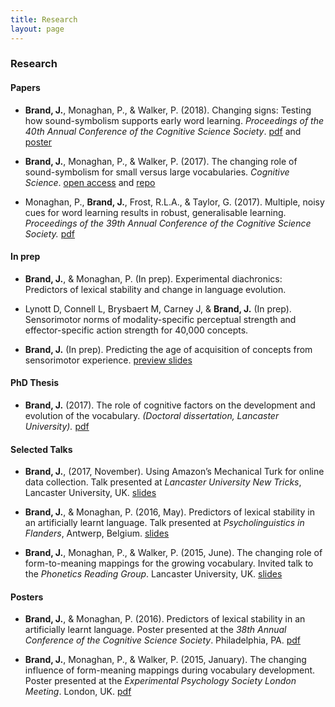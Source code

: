 ```yaml
---
title: Research
layout: page
---
```


### Research

#### Papers


* **Brand, J.**, Monaghan, P., & Walker, P. (2018). Changing signs: Testing how sound-symbolism supports early word learning. _Proceedings of the 40th Annual Conference of the Cognitive Science Society_. [pdf](http://eprints.lancs.ac.uk/125208/1/Brand_31_01_2018_final.pdf) and [poster](https://jamesbrandscience.github.io/assets/Brand_Monaghan_Walker_CogSci_18.pdf)

* **Brand, J.**, Monaghan, P., & Walker, P. (2017). The changing role of sound-symbolism for small versus large vocabularies. _Cognitive Science_. [open access](http://onlinelibrary.wiley.com/doi/10.1111/cogs.12565/full) and [repo](https://github.com/jamesbrandscience/Brand_Monaghan_Walker_17)

* Monaghan, P., **Brand, J.**, Frost, R.L.A., & Taylor, G. (2017). Multiple, noisy cues for word learning results in robust, generalisable learning. _Proceedings of the 39th Annual Conference of the Cognitive Science Society._
[pdf](http://www.lancaster.ac.uk/staff/monaghan/papers/monaghan_brand_frost_taylor_17_cogsciconf.pdf)

#### In prep

* **Brand, J.**, & Monaghan, P. (In prep). Experimental diachronics: Predictors of lexical stability and change in language evolution.

* Lynott D, Connell L, Brysbaert M, Carney J, &  **Brand, J.** (In prep). Sensorimotor norms of modality-specific perceptual strength and effector-specific action strength for 40,000 concepts.

* **Brand, J.** (In prep). Predicting the age of acquisition of concepts from sensorimotor experience. [preview slides](https://jamesbrandscience.github.io/assets/LuCiD_090718.pdf)

#### PhD Thesis

* **Brand, J.** (2017). The role of cognitive factors on the development and evolution of the vocabulary. _(Doctoral dissertation, Lancaster University)._
[pdf](http://eprints.lancs.ac.uk/123794/1/2018BrandPhD.pdf)

#### Selected Talks

* **Brand, J.**, (2017, November). Using Amazon’s Mechanical Turk for online data collection. Talk presented at _Lancaster University New Tricks_, Lancaster University, UK.
[slides](https://jamesbrandscience.github.io/assets/MTurk_new_tricks_161117.pdf)

* **Brand, J.**, & Monaghan, P. (2016, May). Predictors of lexical stability in an artificially learnt language. Talk presented at _Psycholinguistics in Flanders_, Antwerp, Belgium.
[slides](https://jamesbrandscience.github.io/assets/PiF_JB_270516.pdf)

* **Brand, J.**, Monaghan, P., & Walker, P. (2015, June). The changing role of form-to-meaning mappings for the growing vocabulary. Invited talk to the _Phonetics Reading Group_. Lancaster University, UK.
[slides](https://jamesbrandscience.github.io/assets/Phonetics_Lab_261015.pdf)

#### Posters

* **Brand, J.**, & Monaghan, P. (2016). Predictors of lexical stability in an artificially learnt language. Poster presented at the _38th Annual Conference of the Cognitive Science Society_. Philadelphia, PA.
[pdf](https://jamesbrandscience.github.io/assets/CogSci_poster_JB_final.pdf)

* **Brand, J.**, Monaghan, P., & Walker, P. (2015, January). The changing influence of form-meaning mappings during vocabulary development. Poster presented at the _Experimental Psychology Society London Meeting_. London, UK.
[pdf](https://jamesbrandscience.github.io/assets/EPS_conference_2015.pdf)
